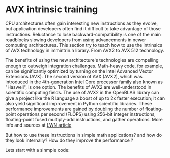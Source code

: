 # AVX intrinsic training


CPU architectures often gain interesting new instructions as they evolve, but
application developers often find it difficult to take advantage of those
instructions. Reluctance to lose backward-compatibility is one of the main
roadblocks slowing developers from using advancements in newer computing
architectures. This section try to teach how to use the intrinsics of AVX
technology in immintrin.h library. From AVX2  to AVX 512 technology.

The benefits of using the new architecture's technologies are compelling enough
to outweigh integration challenges. Math-heavy code, for example, can be
significantly optimized by turning on the Intel Advanced Vector Extensions
(AVX). The second version of AVX (AVX2), which was introduced in the
4th-generation Intel Core processor family also known as "Haswell", is one
option. The benefits of AVX2 are well-understood in scientific computing
fields. The use of AVX2 in the OpenBLAS library can give a project like the R
language a boost of up to 2x faster execution; it can also yield significant
improvement in Python scientific libraries. These performance improvements are
gained by doubling the number of floating-point operations per second (FLOPS)
using 256-bit integer instructions, floating-point fused multiply-add
instructions, and gather operations. More info and sources at [LWN
article](https://lwn.net/Articles/691932/)

But how to use these instructions in simple math applications? and how do they
look internally? How do they improve the performance ? 

Lets start with a sinmple code: 





